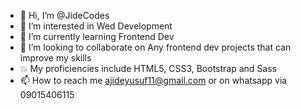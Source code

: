 - 👋 Hi, I’m @JideCodes
- 👀 I’m interested in Wed Development
- 🌱 I’m currently learning Frontend Dev
- 💞️ I’m looking to collaborate on Any frontend dev projects that can improve my skills
- 💥 My proficiencies include HTML5, CSS3, Bootstrap and Sass
- 📫 How to reach me ajideyusuf11@gmail.com or on whatsapp via 09015406115

<!---
JideCodes/JideCodes is a ✨ special ✨ repository because its `README.md` (this file) appears on your GitHub profile.
You can click the Preview link to take a look at your changes.
--->
